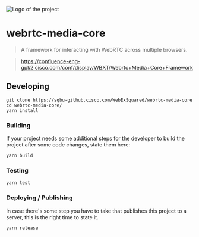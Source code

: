 ![Logo of the project](https://avatars.githubusercontent.com/u/15900782?s=100&v=4)
# webrtc-media-core

> A framework for interacting with WebRTC across multiple browsers.

> https://confluence-eng-gpk2.cisco.com/conf/display/WBXT/Webrtc+Media+Core+Framework

 
## Developing

```shell
git clone https://sqbu-github.cisco.com/WebExSquared/webrtc-media-core
cd webrtc-media-core/
yarn install
```

### Building

If your project needs some additional steps for the developer to build the
project after some code changes, state them here:

```shell
yarn build
```

### Testing

```shell
yarn test
```


### Deploying / Publishing

In case there's some step you have to take that publishes this project to a
server, this is the right time to state it.

```shell
yarn release
```
